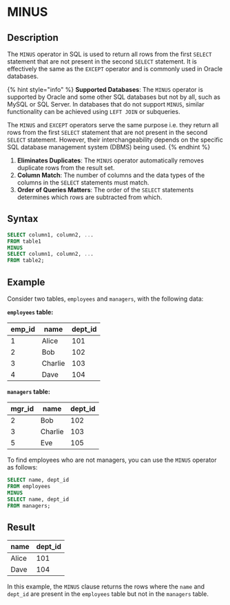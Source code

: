 # MINUS

## Description

The `MINUS` operator in SQL is used to return all rows from the first `SELECT` statement that are not present in the second `SELECT` statement. It is effectively the same as the `EXCEPT` operator and is commonly used in Oracle databases.

{% hint style="info" %}
**Supported Databases**: The `MINUS` operator is supported by Oracle and some other SQL databases but not by all, such as MySQL or SQL Server. In databases that do not support `MINUS`, similar functionality can be achieved using `LEFT JOIN` or subqueries.

The `MINUS` and `EXCEPT` operators serve the same purpose i.e. they return all rows from the first `SELECT` statement that are not present in the second `SELECT` statement. However, their interchangeability depends on the specific SQL database management system (DBMS) being used.
{% endhint %}

1. **Eliminates Duplicates**: The `MINUS` operator automatically removes duplicate rows from the result set.
2. **Column Match**: The number of columns and the data types of the columns in the `SELECT` statements must match.
3. **Order of Queries Matters**: The order of the `SELECT` statements determines which rows are subtracted from which.

## Syntax

```sql
SELECT column1, column2, ...
FROM table1
MINUS
SELECT column1, column2, ...
FROM table2;
```

## Example

Consider two tables, `employees` and `managers`, with the following data:

**`employees` table:**

| emp\_id | name    | dept\_id |
| ------- | ------- | -------- |
| 1       | Alice   | 101      |
| 2       | Bob     | 102      |
| 3       | Charlie | 103      |
| 4       | Dave    | 104      |

**`managers` table:**

| mgr\_id | name    | dept\_id |
| ------- | ------- | -------- |
| 2       | Bob     | 102      |
| 3       | Charlie | 103      |
| 5       | Eve     | 105      |

To find employees who are not managers, you can use the `MINUS` operator as follows:

```sql
SELECT name, dept_id
FROM employees
MINUS
SELECT name, dept_id
FROM managers;
```

## Result

| name  | dept\_id |
| ----- | -------- |
| Alice | 101      |
| Dave  | 104      |

In this example, the `MINUS` clause returns the rows where the `name` and `dept_id` are present in the `employees` table but not in the `managers` table.
